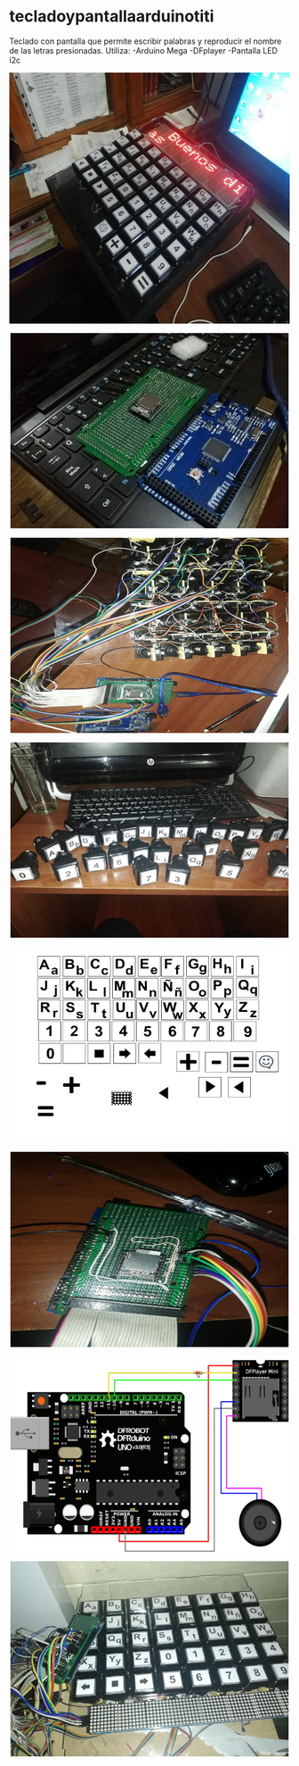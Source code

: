 # tecladoypantallaarduinotiti

Teclado con pantalla que permite escribir palabras y reproducir el nombre de las letras presionadas.
Utiliza:
-Arduino Mega
-DFplayer
-Pantalla LED i2c

<p align = "center">
<img src = "https://github.com/pablofierrovallejos/tecladoypantallaarduinotiti/blob/master/imagenes/teclado.jpg" width= "600"  height="450"/>
</p>

<p align = "center">
<img src = "https://github.com/pablofierrovallejos/tecladoypantallaarduinotiti/blob/master/imagenes/arduino%20mega.jpg" width= "500"  height="350"/>
<p>
<p align = "center">
<img src = "https://github.com/pablofierrovallejos/tecladoypantallaarduinotiti/blob/master/imagenes/cableado%20de%20teclas.jpg" width= "500"  height="350"/>
<p>
<p align = "center">
<img src = "https://github.com/pablofierrovallejos/tecladoypantallaarduinotiti/blob/master/imagenes/ensamble%20de%20teclas.jpg" width= "500"  height="350"/>
<p>
<p align = "center">
<img src = "https://github.com/pablofierrovallejos/tecladoypantallaarduinotiti/blob/master/imagenes/letras2.png"  width= "500"  height="350"/>
<p>
<p align = "center">
<img src = "https://github.com/pablofierrovallejos/tecladoypantallaarduinotiti/blob/master/imagenes/player%20conectado.jpg" width= "500"  height="350"/>
<p>
<p align = "center">
<img src = "https://github.com/pablofierrovallejos/tecladoypantallaarduinotiti/blob/master/imagenes/playerMini.png" width= "500"  height="350"/>
<p>
<p align = "center">
<img src = "https://github.com/pablofierrovallejos/tecladoypantallaarduinotiti/blob/master/imagenes/teclado%20con%20teclas%20instaladas.jpg" width= "500"  height="350"/>
<p>
